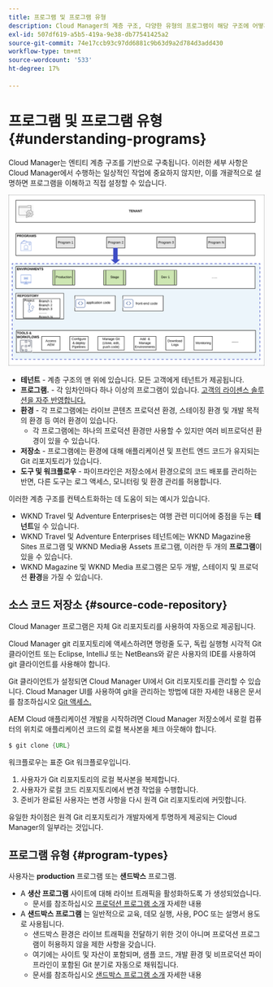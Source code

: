 ```yaml
---
title: 프로그램 및 프로그램 유형
description: Cloud Manager의 계층 구조, 다양한 유형의 프로그램이 해당 구조에 어떻게 적합한지, 그리고 어떻게 다른지에 대해 알아봅니다.
exl-id: 507df619-a5b5-419a-9e38-db77541425a2
source-git-commit: 74e17ccb93c97dd6881c9b63d9a2d784d3add430
workflow-type: tm+mt
source-wordcount: '533'
ht-degree: 17%

---
```



# 프로그램 및 프로그램 유형 {#understanding-programs}

Cloud Manager는 엔티티 계층 구조를 기반으로 구축됩니다. 이러한 세부 사항은 Cloud Manager에서 수행하는 일상적인 작업에 중요하지 않지만, 이를 개괄적으로 설명하면 프로그램을 이해하고 직접 설정할 수 있습니다.

![Cloud Manager 계층](assets/program-types1.png)

* **테넌트** - 계층 구조의 맨 위에 있습니다. 모든 고객에게 테넌트가 제공됩니다.
* **프로그램.** - 각 임차인마다 하나 이상의 프로그램이 있습니다. [고객의 라이센스 솔루션을 자주 반영합니다.](introduction-production-programs.md)
* **환경** - 각 프로그램에는 라이브 콘텐츠 프로덕션 환경, 스테이징 환경 및 개발 목적의 환경 등 여러 환경이 있습니다.
   * 각 프로그램에는 하나의 프로덕션 환경만 사용할 수 있지만 여러 비프로덕션 환경이 있을 수 있습니다.
* **저장소** - 프로그램에는 환경에 대해 애플리케이션 및 프런트 엔드 코드가 유지되는 Git 리포지토리가 있습니다.
* **도구 및 워크플로우** - 파이프라인은 저장소에서 환경으로의 코드 배포를 관리하는 반면, 다른 도구는 로그 액세스, 모니터링 및 환경 관리를 허용합니다.

이러한 계층 구조를 컨텍스트화하는 데 도움이 되는 예시가 있습니다.

* WKND Travel 및 Adventure Enterprises는 여행 관련 미디어에 중점을 두는 **테넌트**&#x200B;일 수 있습니다.
* WKND Travel 및 Adventure Enterprises 테넌트에는 WKND Magazine용 Sites 프로그램 및 WKND Media용 Assets 프로그램, 이러한 두 개의 **프로그램**&#x200B;이 있을 수 있습니다.
* WKND Magazine 및 WKND Media 프로그램은 모두 개발, 스테이지 및 프로덕션 **환경**&#x200B;을 가질 수 있습니다.

## 소스 코드 저장소 {#source-code-repository}

Cloud Manager 프로그램은 자체 Git 리포지토리를 사용하여 자동으로 제공됩니다.

Cloud Manager git 리포지토리에 액세스하려면 명령줄 도구, 독립 실행형 시각적 Git 클라이언트 또는 Eclipse, IntelliJ 또는 NetBeans와 같은 사용자의 IDE를 사용하여 git 클라이언트를 사용해야 합니다.

Git 클라이언트가 설정되면 Cloud Manager UI에서 Git 리포지토리를 관리할 수 있습니다. Cloud Manager UI를 사용하여 git을 관리하는 방법에 대한 자세한 내용은 문서를 참조하십시오 [Git 액세스.](/help/implementing/cloud-manager/managing-code/accessing-repos.md)

AEM Cloud 애플리케이션 개발을 시작하려면 Cloud Manager 저장소에서 로컬 컴퓨터의 위치로 애플리케이션 코드의 로컬 복사본을 체크 아웃해야 합니다.

```java
$ git clone {URL}
```

워크플로우는 표준 Git 워크플로우입니다.

1. 사용자가 Git 리포지토리의 로컬 복사본을 복제합니다.
1. 사용자가 로컬 코드 리포지토리에서 변경 작업을 수행합니다.
1. 준비가 완료된 사용자는 변경 사항을 다시 원격 Git 리포지토리에 커밋합니다.

유일한 차이점은 원격 Git 리포지토리가 개발자에게 투명하게 제공되는 Cloud Manager의 일부라는 것입니다.

## 프로그램 유형 {#program-types}

사용자는 **production** 프로그램 또는 **샌드박스** 프로그램.

* A **생산 프로그램** 사이트에 대해 라이브 트래픽을 활성화하도록 가 생성되었습니다.
   * 문서를 참조하십시오 [프로덕션 프로그램 소개](/help/implementing/cloud-manager/getting-access-to-aem-in-cloud/introduction-production-programs.md) 자세한 내용
* A **샌드박스 프로그램** 는 일반적으로 교육, 데모 실행, 사용, POC 또는 설명서 용도로 사용됩니다.
   * 샌드박스 환경은 라이브 트래픽을 전달하기 위한 것이 아니며 프로덕션 프로그램이 허용하지 않을 제한 사항을 갖습니다.
   * 여기에는 사이트 및 자산이 포함되며, 샘플 코드, 개발 환경 및 비프로덕션 파이프라인이 포함된 Git 분기로 자동으로 채워집니다.
   * 문서를 참조하십시오 [샌드박스 프로그램 소개](/help/implementing/cloud-manager/getting-access-to-aem-in-cloud/introduction-sandbox-programs.md) 자세한 내용

